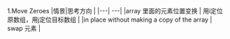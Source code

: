 1.Move Zeroes 
|情景|思考方向  |
|---| ---|
|array 里面的元素位置变换 | 用i定位原数组，用j定位目标数组  |
|in place without making a copy of the array | swap 元素 |
